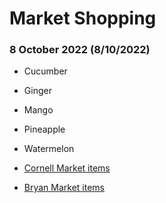 # Market Shopping

### 8 October 2022 (8/10/2022)
+ Cucumber
+ Ginger
+ Mango
+ Pineapple
+ Watermelon

+ [Cornell Market items](../Cornell/Market.md) 
+ [Bryan Market items](../bryan/market.md) 
